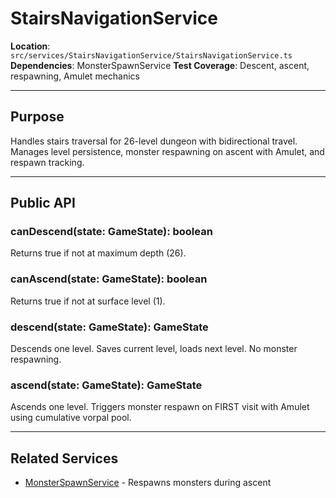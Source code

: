 # StairsNavigationService

**Location**: `src/services/StairsNavigationService/StairsNavigationService.ts`
**Dependencies**: MonsterSpawnService
**Test Coverage**: Descent, ascent, respawning, Amulet mechanics

---

## Purpose

Handles stairs traversal for 26-level dungeon with bidirectional travel. Manages level persistence, monster respawning on ascent with Amulet, and respawn tracking.

---

## Public API

### canDescend(state: GameState): boolean
Returns true if not at maximum depth (26).

### canAscend(state: GameState): boolean
Returns true if not at surface level (1).

### descend(state: GameState): GameState
Descends one level. Saves current level, loads next level. No monster respawning.

### ascend(state: GameState): GameState
Ascends one level. Triggers monster respawn on FIRST visit with Amulet using cumulative vorpal pool.

---

## Related Services
- [MonsterSpawnService](./MonsterSpawnService.md) - Respawns monsters during ascent
